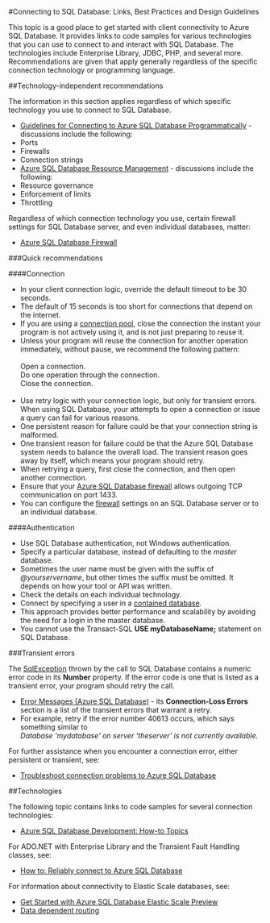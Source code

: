 <properties 
	pageTitle="Connecting to SQL Database: Links, Best Practices and Design Guidelines" 
	description="A starting point topic that gathers together links and recommendations for client programs that connect to Azure SQL Database from technologies such as ADO.NET and PHP." 
	services="sql-database" 
	documentationCenter="" 
	authors="MightyPen" 
	manager="jeffreyg" 
	editor=""/>


<tags 
	ms.service="sql-database" 
	ms.workload="data-management" 
	ms.tgt_pltfrm="na" 
	ms.devlang="na" 
	ms.topic="article" 
	ms.date="04/17/2015" 
	ms.author="genemi"/>


#Connecting to SQL Database: Links, Best Practices and Design Guidelines


<!--
GeneMi , 2015-April-01 Wednesday 20:44pm
sql-database-connect-central-recommendations.md
sql-database-connect-*.md

Fix broken link to Troubleshooting topic. Remove link to retired blog post 4235 about throttling. Change title as suggested by PMs PehTeh and LFSantos (but not changing HTTP URL). Remove second definitions for 'persistent' versus 'transient'. Tweak subheading over Elastic Scale links.
.
ms.workload = data-management.  (4/17)
-->


This topic is a good place to get started with client connectivity to Azure SQL Database. It provides links to code samples for various technologies that you can use to connect to and interact with SQL Database. The technologies include Enterprise Library, JDBC, PHP, and several more. Recommendations are given that apply generally regardless of the specific connection technology or programming language.


##Technology-independent recommendations


The information in this section applies regardless of which specific technology you use to connect to SQL Database.


- [Guidelines for Connecting to Azure SQL Database Programmatically](http://msdn.microsoft.com/library/azure/ee336282.aspx) - discussions include the following:
 - Ports
 - Firewalls
 - Connection strings
- [Azure SQL Database Resource Management](https://msdn.microsoft.com/library/azure/dn338083.aspx) - discussions include the following:
 - Resource governance
 - Enforcement of limits
 - Throttling


Regardless of which connection technology you use, certain firewall settings for SQL Database server, and even individual databases, matter:


- [Azure SQL Database Firewall](https://msdn.microsoft.com/library/azure/ee621782.aspx)


###Quick recommendations


####Connection


- In your client connection logic, override the default timeout to be 30 seconds.
 - The default of 15 seconds is too short for connections that depend on the internet.
- If you are using a [connection pool](http://msdn.microsoft.com/library/8xx3tyca.aspx), close the connection the instant your program is not actively using it, and is not just preparing to reuse it.
 - Unless your program will reuse the connection for another operation immediately, without pause, we recommend the following pattern:
<br/><br/>Open a connection.
<br/>Do one operation through the connection.
<br/>Close the connection.<br/><br/>
- Use retry logic with your connection logic, but only for transient errors. When using SQL Database, your attempts to open a connection or issue a query can fail for various reasons.
 - One persistent reason for failure could be that your connection string is malformed.
 - One transient reason for failure could be that the Azure SQL Database system needs to balance the overall load. The transient reason goes away by itself, which means your program should retry.
 - When retrying a query, first close the connection, and then open another connection.
- Ensure that your [Azure SQL Database firewall](http://msdn.microsoft.com/library/ee621782.aspx) allows outgoing TCP communication on port 1433.
 - You can configure the [firewall](http://msdn.microsoft.com/library/azure/ee621782.aspx) settings on an SQL Database server or to an individual database.


####Authentication


- Use SQL Database authentication, not Windows authentication.
- Specify a particular database, instead of defaulting to the *master* database.
- Sometimes the user name must be given with the suffix of *@yourservername*, but other times the suffix must be omitted. It depends on how your tool or API was written.
 - Check the details on each individual technology.
- Connect by specifying a user in a [contained database](http://msdn.microsoft.com/library/ff929071.aspx).
 - This approach provides better performance and scalability by avoiding the need for a login in the master database.
 - You cannot use the Transact-SQL **USE myDatabaseName;** statement on SQL Database.


###Transient errors


The [SqlException](https://msdn.microsoft.com/library/system.data.sqlclient.sqlexception.aspx) thrown by the call to SQL Database contains a numeric error code in its **Number** property. If the error code is one that is listed as a transient error, your program should retry the call.


- [Error Messages (Azure SQL Database)](http://msdn.microsoft.com/library/azure/ff394106.aspx) - its **Connection-Loss Errors** section is a list of the transient errors that warrant a retry.
 - For example, retry if the error number 40613 occurs, which says something similar to<br/>*Database 'mydatabase' on server 'theserver' is not currently available.*


For further assistance when you encounter a connection error, either persistent or transient, see:


- [Troubleshoot connection problems to Azure SQL Database](http://support.microsoft.com/kb/2980233/)


##Technologies


The following topic contains links to code samples for several connection technologies:


- [Azure SQL Database Development: How-to Topics](http://msdn.microsoft.com/library/azure/ee621787.aspx)


For ADO.NET with Enterprise Library and the Transient Fault Handling classes, see:


- [How to: Reliably connect to Azure SQL Database](http://msdn.microsoft.com/library/azure/dn864744.aspx)


For information about connectivity to Elastic Scale databases, see:


- [Get Started with Azure SQL Database Elastic Scale Preview](sql-database-elastic-scale-get-started.md)
- [Data dependent routing](sql-database-elastic-scale-data-dependent-routing.md)

<!-- -->

